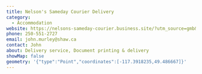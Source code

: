 ```yaml
---
title: Nelson's Sameday Courier Delivery
category:
  - Accommodation
website: https://nelsons-sameday-courier.business.site/?utm_source=gmb&utm_medium=referral
phone: 250-551-2727
email: john.murley@shaw.ca
contact: John
about: Delivery service, Document printing & delivery
showMap: false
geometry: '{"type":"Point","coordinates":[-117.3918235,49.486667]}'
---
```

